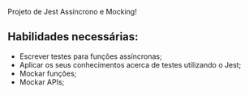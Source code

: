Projeto de Jest Assíncrono e Mocking!

## Habilidades necessárias:

- Escrever testes para funções assíncronas;
- Aplicar os seus conhecimentos acerca de testes utilizando o Jest;
- Mockar funções;
- Mockar APIs;

